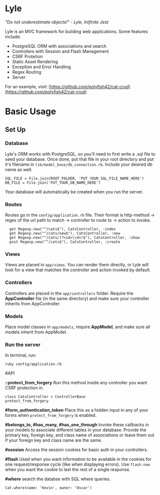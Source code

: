 # Lyle

_"Do not underestimate objects!" - Lyle, Inifinite Jest_

Lyle is an MVC framework for building web applications. Some features include:

* PostgreSQL ORM with associations and search
* Controllers with Session and Flash Management
* CSRF Protetion
* Static Asset Rendering
* Exception and Error Handling
* Regex Routing
* Server

For an example, visit: [https://github.com/polyfish42/cat-crud](https://github.com/polyfish42/cat-crud)

# Basic Usage

## Set Up

### Database

Lyle's ORM works with PostgreSQL, so you'll need to first write a .sql file to seed your database. Once done, put that file in your root directory and put it's filename in `lib/model_base/db_connection.rb`. Include your desired db name as well.

```
SQL_FILE = File.join(ROOT_FOLDER, 'PUT_YOUR_SQL_FILE_NAME_HERE')
DB_FILE = File.join('PUT_YOUR_DB_NAME_HERE')
```

Your database will automatically be created when you run the server.

### Routes

Routes go in the `config/application.rb` file. Their format is http-method -> regex of the url path to match -> controller to route to -> action to invoke.

```
  get Regexp.new("^/cats$"), CatsController, :index
  get Regexp.new("^/cats/new$"), CatsController, :new
  get Regexp.new("^/cats/(?<id>\\d+)$"), CatsController, :show
  post Regexp.new("^/cats$"), CatsController, :create
```
### Views
Views are placed in `app/views`. You can render them directly, or Lyle will look for a view that matches the controller and action invoked by default.

### Controllers

Controllers are placed in the `app/controllers` folder. Require the **AppController** file (in the same directory) and make sure your controller inherits from AppController.

### Models
Place model classes in `app/models`, require **AppModel**, and make sure all models inherit from AppModel.

### Run the server
In terminal, run:
```
ruby config/application.rb
```

#API

**::protect_from_forgery** Run this method inside any controller you want CSRF protection in.
```
class CatsController < ControllerBase
protect_from_forgery
```

**#form_authentication_token** Place this as a hidden input in any of your forms when `protect_from_forgery` is enabled.

**#belongs_to, #has_many, #has_one_through** Invoke these callbacks in your models to associate different tables in your database. Provide the primary key, foreign key, and class name of associations or leave them out if your foreign key and class name are the same.

**#session** Access the session cookies for basic auth in your controllers.

**#flash** Used when you want information to be available in the cookies for one request/response cycle (like when displaying errors). Use `flash.now` when you want the cookie to last the rest of a single response.

**#where** search the databse with SQL where queries.
```
Cat.where(name: 'Kevin', owner: 'Oscar')
```
